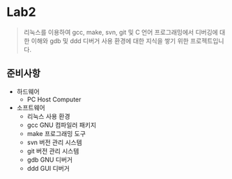 # Lab2

> 리눅스를 이용하여 gcc, make, svn, git 및 C 언어 프로그래밍에서 디버깅에 대한 이해와 gdb 및 ddd 디버거 사용 환경에 대한 지식을 쌓기 위한 프로젝트입니다.

## 준비사항

- 하드웨어
  - PC Host Computer
- 소프트웨어
  - 리눅스 사용 환경
  - gcc GNU 컴파일러 패키지
  - make 프로그래밍 도구
  - svn 버전 관리 시스템
  - git 버전 관리 시스템
  - gdb GNU 디버거
  - ddd GUI 디버거
